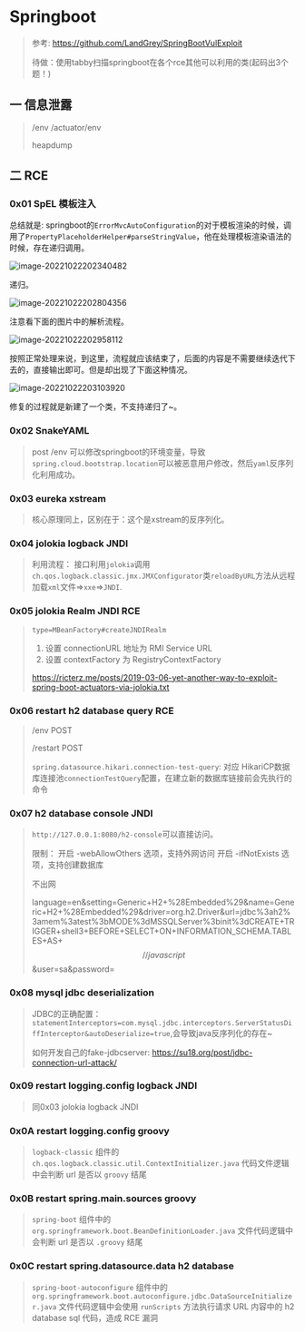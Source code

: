 # Springboot

> 参考: https://github.com/LandGrey/SpringBootVulExploit
>
> 待做：使用tabby扫描springboot在各个rce其他可以利用的类(起码出3个题！)
>

## 一 信息泄露

> /env /actuator/env
>
> heapdump

## 二 RCE

### 0x01 SpEL 模板注入

总结就是: springboot的`ErrorMvcAutoConfiguration`的对于模板渲染的时候，调用了`PropertyPlaceholderHelper#parseStringValue`，他在处理模板渲染语法的时候，存在递归调用。

![image-20221022202340482](https://img.dem0dem0.top//images/image-20221022202340482.png)

递归。

![image-20221022202804356](https://img.dem0dem0.top//images/image-20221022202804356.png)

注意看下面的图片中的解析流程。

![image-20221022202958112](https://img.dem0dem0.top//images/image-20221022202958112.png)

按照正常处理来说，到这里，流程就应该结束了，后面的内容是不需要继续迭代下去的，直接输出即可。但是却出现了下面这种情况。

![image-20221022203103920](https://img.dem0dem0.top//images/image-20221022203103920.png)

修复的过程就是新建了一个类，不支持递归了~。

### 0x02 SnakeYAML 

> post /env 可以修改springboot的环境变量，导致`spring.cloud.bootstrap.location`可以被恶意用户修改，然后`yaml`反序列化利用成功。

### 0x03 eureka xstream  

> 核心原理同上，区别在于：这个是xstream的反序列化。

### 0x04 jolokia logback JNDI 

> 利用流程： 接口利用`jolokia`调用`ch.qos.logback.classic.jmx.JMXConfigurator`类`reloadByURL`方法从远程加载`xml`文件=>`xxe`=>`JNDI`.

### 0x05 jolokia Realm JNDI RCE

> `type=MBeanFactory#createJNDIRealm`
>
> 1. 设置 connectionURL 地址为 RMI Service URL
> 2. 设置 contextFactory 为 RegistryContextFactory
>
> https://ricterz.me/posts/2019-03-06-yet-another-way-to-exploit-spring-boot-actuators-via-jolokia.txt

### 0x06 restart h2 database query RCE

> /env POST
>
> /restart POST
>
> `spring.datasource.hikari.connection-test-query`: 对应 HikariCP数据库连接池`connectionTestQuery`配置，在建立新的数据库链接前会先执行的命令

### 0x07 h2 database console JNDI

> `http://127.0.0.1:8080/h2-console`可以直接访问。
>
> 限制： 开启 -webAllowOthers 选项，支持外网访问 开启 -ifNotExists 选项，支持创建数据库
>
> 不出网
>
> language=en&setting=Generic+H2+%28Embedded%29&name=Generic+H2+%28Embedded%29&driver=org.h2.Driver&url=jdbc%3ah2%3amem%3atest%3bMODE%3dMSSQLServer%3binit%3dCREATE+TRIGGER+shell3+BEFORE+SELECT+ON+INFORMATION_SCHEMA.TABLES+AS+$$//javascript%0a%0ajava.lang.Runtime.getRuntime().exec('cmd+/c+calc.exe')$$&user=sa&password=

### 0x08 mysql jdbc deserialization 

> JDBC的正确配置：`statementInterceptors=com.mysql.jdbc.interceptors.ServerStatusDiffInterceptor&autoDeserialize=true`,会导致java反序列化的存在~
>
> 如何开发自己的fake-jdbcserver: https://su18.org/post/jdbc-connection-url-attack/

### 0x09 restart logging.config logback JNDI 

> 同0x03 jolokia logback JNDI 

### 0x0A restart logging.config groovy

> `logback-classic` 组件的 `ch.qos.logback.classic.util.ContextInitializer.java` 代码文件逻辑中会判断 url 是否以 `groovy` 结尾

### 0x0B restart spring.main.sources groovy

> `spring-boot` 组件中的 `org.springframework.boot.BeanDefinitionLoader.java` 文件代码逻辑中会判断 url 是否以 `.groovy` 结尾

### 0x0C restart spring.datasource.data h2 database

>   `spring-boot-autoconfigure` 组件中的 `org.springframework.boot.autoconfigure.jdbc.DataSourceInitializer.java` 文件代码逻辑中会使用 `runScripts` 方法执行请求 URL 内容中的 h2 database sql 代码，造成 RCE 漏洞
